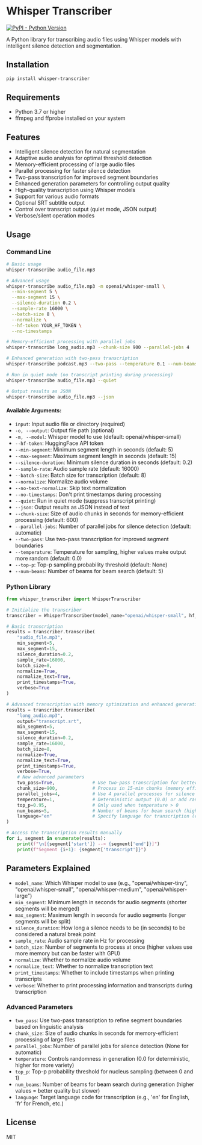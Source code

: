 # Whisper Transcriber

[![PyPI - Python Version](https://img.shields.io/pypi/pyversions/whisper-transcriber?logo=python&logoColor=white)](https://pypi.org/project/whisper-transcriber/)

A Python library for transcribing audio files using Whisper models with intelligent silence detection and segmentation.

## Installation

```bash
pip install whisper-transcriber
```

## Requirements

- Python 3.7 or higher
- ffmpeg and ffprobe installed on your system

## Features

- Intelligent silence detection for natural segmentation
- Adaptive audio analysis for optimal threshold detection
- Memory-efficient processing of large audio files
- Parallel processing for faster silence detection
- Two-pass transcription for improved segment boundaries
- Enhanced generation parameters for controlling output quality
- High-quality transcription using Whisper models
- Support for various audio formats
- Optional SRT subtitle output
- Control over transcript output (quiet mode, JSON output)
- Verbose/silent operation modes

## Usage

### Command Line

```bash
# Basic usage
whisper-transcribe audio_file.mp3

# Advanced usage
whisper-transcribe audio_file.mp3 -m openai/whisper-small \
  --min-segment 5 \
  --max-segment 15 \
  --silence-duration 0.2 \
  --sample-rate 16000 \
  --batch-size 8 \
  --normalize \
  --hf-token YOUR_HF_TOKEN \
  --no-timestamps

# Memory-efficient processing with parallel jobs
whisper-transcribe long_audio.mp3 --chunk-size 900 --parallel-jobs 4

# Enhanced generation with two-pass transcription
whisper-transcribe podcast.mp3 --two-pass --temperature 0.1 --num-beams 8

# Run in quiet mode (no transcript printing during processing)
whisper-transcribe audio_file.mp3 --quiet

# Output results as JSON
whisper-transcribe audio_file.mp3 --json
```

#### Available Arguments:

- `input`: Input audio file or directory (required)
- `-o, --output`: Output file path (optional)
- `-m, --model`: Whisper model to use (default: openai/whisper-small)
- `--hf-token`: HuggingFace API token
- `--min-segment`: Minimum segment length in seconds (default: 5)
- `--max-segment`: Maximum segment length in seconds (default: 15)
- `--silence-duration`: Minimum silence duration in seconds (default: 0.2)
- `--sample-rate`: Audio sample rate (default: 16000)
- `--batch-size`: Batch size for transcription (default: 8)
- `--normalize`: Normalize audio volume
- `--no-text-normalize`: Skip text normalization
- `--no-timestamps`: Don't print timestamps during processing
- `--quiet`: Run in quiet mode (suppress transcript printing)
- `--json`: Output results as JSON instead of text
- `--chunk-size`: Size of audio chunks in seconds for memory-efficient processing (default: 600)
- `--parallel-jobs`: Number of parallel jobs for silence detection (default: automatic)
- `--two-pass`: Use two-pass transcription for improved segment boundaries
- `--temperature`: Temperature for sampling, higher values make output more random (default: 0.0)
- `--top-p`: Top-p sampling probability threshold (default: None)
- `--num-beams`: Number of beams for beam search (default: 5)

### Python Library

```python
from whisper_transcriber import WhisperTranscriber

# Initialize the transcriber
transcriber = WhisperTranscriber(model_name="openai/whisper-small", hf_token="YOUR_HF_TOKEN")

# Basic transcription
results = transcriber.transcribe(
    "audio_file.mp3",
    min_segment=5,
    max_segment=15,
    silence_duration=0.2,
    sample_rate=16000,
    batch_size=8,
    normalize=True,
    normalize_text=True,
    print_timestamps=True,
    verbose=True
)

# Advanced transcription with memory optimization and enhanced generation
results = transcriber.transcribe(
    "long_audio.mp3",
    output="transcript.srt",
    min_segment=5,
    max_segment=15,
    silence_duration=0.2,
    sample_rate=16000,
    batch_size=8,
    normalize=True,
    normalize_text=True,
    print_timestamps=True,
    verbose=True,
    # New advanced parameters
    two_pass=True,              # Use two-pass transcription for better segments
    chunk_size=900,             # Process in 15-min chunks (memory efficient)
    parallel_jobs=4,            # Use 4 parallel processes for silence detection
    temperature=1,              # Deterministic output (0.0) or add randomness (>0.0)
    top_p=0.95,                 # Only used when temperature > 0
    num_beams=5,                # Number of beams for beam search (higher = better quality but slower)
    language="en"               # Specify language for transcription (e.g., "en" for English)
)

# Access the transcription results manually
for i, segment in enumerate(results):
    print(f"\n[{segment['start']} --> {segment['end']}]")
    print(f"Segment {i+1}: {segment['transcript']}")
```

## Parameters Explained

- `model_name`: Which Whisper model to use (e.g., "openai/whisper-tiny", "openai/whisper-small", "openai/whisper-medium", "openai/whisper-large")
- `min_segment`: Minimum length in seconds for audio segments (shorter segments will be merged)
- `max_segment`: Maximum length in seconds for audio segments (longer segments will be split)
- `silence_duration`: How long a silence needs to be (in seconds) to be considered a natural break point
- `sample_rate`: Audio sample rate in Hz for processing
- `batch_size`: Number of segments to process at once (higher values use more memory but can be faster with GPU)
- `normalize`: Whether to normalize audio volume
- `normalize_text`: Whether to normalize transcription text
- `print_timestamps`: Whether to include timestamps when printing transcripts
- `verbose`: Whether to print processing information and transcripts during transcription

### Advanced Parameters

- `two_pass`: Use two-pass transcription to refine segment boundaries based on linguistic analysis
- `chunk_size`: Size of audio chunks in seconds for memory-efficient processing of large files
- `parallel_jobs`: Number of parallel jobs for silence detection (None for automatic)
- `temperature`: Controls randomness in generation (0.0 for deterministic, higher for more variety)
- `top_p`: Top-p probability threshold for nucleus sampling (between 0 and 1)
- `num_beams`: Number of beams for beam search during generation (higher values = better quality but slower)
- `language`: Target language code for transcription (e.g., 'en' for English, 'fr' for French, etc.)

## License

MIT

